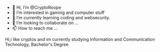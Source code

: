 - 👋 Hi, I’m @CryptoRoope
- 👀 I’m interested in gaming and computer stuff
- 🌱 I’m currently learning coding and websecurity.
- 💞️ I’m looking to collaborate on ...
- 📫 How to reach me ...

<!---
CryptoRoope/CryptoRoope is a ✨ special ✨ repository because its `README.md` (this file) appears on your GitHub profile.
You can click the Preview link to take a look at your changes.
--->


Hi,i like cryptos and im currently studying
Information and Communication Technology, Bachelor's Degree

